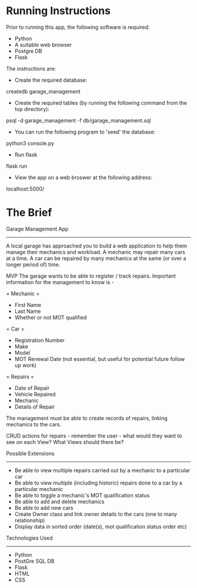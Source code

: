 Running Instructions
====================

Prior to running this app, the following software is required:

- Python
- A suitable web browser
- Postgre DB
- Flask

The instructions are:

- Create the required database:

createdb garage_management


- Create the required tables (by running the following command from the top directory):

psql -d garage_management -f db/garage_management.sql


- You can run the following program to 'seed' the database:

python3 console.py


- Run flask

flask run


- View the app on a web broswer at the following address:

localhost:5000/





The Brief
=========

Garage Management App
*********************

A local garage has approached you to build a web application to help them manage their mechanics and workload. A mechanic may repair many cars at a time. A car can be repaired by many mechanics at the same (or over a longer period of) time.

MVP
The garage wants to be able to register / track repairs. Important information for the management to know is -

= Mechanic =
- First Name
- Last Name
- Whether or not MOT qualified

= Car = 
- Registration Number
- Make
- Model
- MOT Renewal Date (not essential, but useful for potential future follow up work)

= Repairs =
- Date of Repair
- Vehicle Repaired
- Mechanic 
- Details of Repair


The management must be able to create records of repairs, linking mechanics to the cars.

CRUD actions for repairs - remember the user - what would they want to see on each View? What Views should there be?


Possible Extensions
*********************

- Be able to view multiple repairs carried out by a mechanic to a particular car
- Be able to view multiple (including historic) repairs done to a car by a particular mechanic
- Be able to toggle a mechanic's MOT qualification status
- Be able to add and delete mechanics
- Be able to add new cars 
- Create Owner class and link owner details to the cars (one to many relationship)
- Display data in sorted order (date(s), mot qualification status order etc)


 Technologies Used 
*******************
- Python
- PostGre SQL DB
- Flask
- HTML
- CSS
